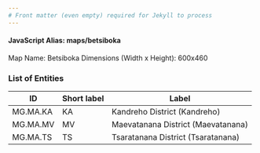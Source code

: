 ```yaml
---
# Front matter (even empty) required for Jekyll to process
---
```


#### JavaScript Alias: maps/betsiboka

Map Name: Betsiboka
Dimensions (Width x Height): 600x460

### List of Entities

ID | Short label | Label
---|---|---|
MG.MA.KA|KA|Kandreho District (Kandreho)
MG.MA.MV|MV|Maevatanana District (Maevatanana)
MG.MA.TS|TS|Tsaratanana District (Tsaratanana)
